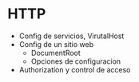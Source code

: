 # HTTP
- Config de servicios, VirutalHost
- Config de un sitio web
  - DocumentRoot
  - Opciones de configuracion
- Authorization y control de acceso

